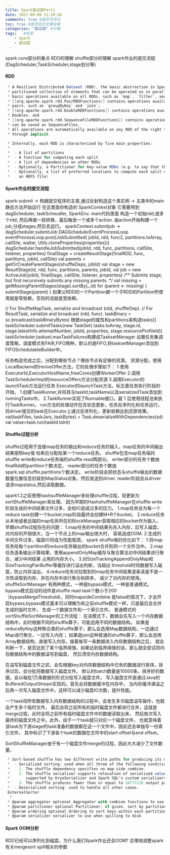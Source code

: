 ```yaml
---
title: Spark面试题Part1
date: 2021-09-08 21:20:16
comments: true #是否可评论
toc: true #是否显示文章目录
categories: "面试题" #分类
tags:   #标签
    - Spark
    - 面试题
---
```

spark core部分的重点
RDD的理解
shuffle部分的理解
spark作业的提交流程(DagScheduler,TaskScheduler,stage划分等)

#### RDD
```scala
 * A Resilient Distributed Dataset (RDD), the basic abstraction in Spark. Represents an immutable,
 * partitioned collection of elements that can be operated on in parallel. This class contains the
 * basic operations available on all RDDs, such as `map`, `filter`, and `persist`. In addition,
 * [[org.apache.spark.rdd.PairRDDFunctions]] contains operations available only on RDDs of key-value
 * pairs, such as `groupByKey` and `join`;
 * [[org.apache.spark.rdd.DoubleRDDFunctions]] contains operations available only on RDDs of
 * Doubles; and
 * [[org.apache.spark.rdd.SequenceFileRDDFunctions]] contains operations available on RDDs that
 * can be saved as SequenceFiles.
 * All operations are automatically available on any RDD of the right type (e.g. RDD[(Int, Int)])
 * through implicit.

 * Internally, each RDD is characterized by five main properties:
 *
 *  - A list of partitions
 *  - A function for computing each split
 *  - A list of dependencies on other RDDs
 *  - Optionally, a Partitioner for key-value RDDs (e.g. to say that the RDD is hash-partitioned)
 *  - Optionally, a list of preferred locations to compute each split on (e.g. block locations for
 *    an HDFS file)
```
#### Spark作业的提交流程
spark-submit
-> 构据提交程序的主类,通过反射构造这个类实例
-> 主类中的main静态方法开始运行
在这里面你构造的 SparkContext对象
它需要用到dagScheduler, taskScheudler, SparkEnv.
main代码里面 构造一个初始rdd,或多个rdd,
然后再做一些转换，最后触发一个或多个action.
由action开始构建一个job,分成stages,然后去运行。
sparkContext.submitjob -> dagScheduler.submitJob
DAGSchedulerEventProcessLoop
eventProcessLoop.post(JobSubmitted(
jobId, rdd, func2, partitions.toArray, callSite, waiter,
Utils.cloneProperties(properties)))
dagScheduler.handleJobSubmitted(jobId, rdd, func, partitions,
callSite, listener, properties)
finalStage = createResultStage(finalRDD, func, partitions, jobId, callSite)
val parents = getOrCreateParentStages(shuffleDeps, jobId)
val stage = new ResultStage(id, rdd, func, partitions, parents, jobId,
val job = new ActiveJob(jobId, finalStage, callSite, listener, properties)
/** Submits stage, but first recursively submits any missing parents. */
val missing = getMissingParentStages(stage).sortBy(_.id)
for (parent <- missing) {
submitStage(parent)
}
如果父RDD的一个Partition被一个子RDD的Partition所使用就是窄依赖，否则的话就是宽依赖。

// For ShuffleMapTask, serialize and broadcast (rdd, shuffleDep).
// For ResultTask, serialize and broadcast (rdd, func).
taskBinary = sc.broadcast(taskBinaryBytes)
根据stage的属性和partitions来构造tasks[]
taskScheduler.submitTasks(new TaskSet(
tasks.toArray, stage.id, stage.latestInfo.attemptNumber, jobId, properties,
stage.resourceProfileId))
taskScheduler,taskset,maxTaskFailures构建成TasksetManager
设置任务集调度策略，调度模式有FAIR,FIFO两种，默认的是FIFO,将tasksetManager添加到
FIFOSchedulableBuilder中。

任务构造完成之后，分配到哪些节点？哪些节点有足够的资源。
资源分配，使用LocalBackend的reviveOffer方法，它的处理步骤如下：
1.使用ExecutorId,ExecutorHostName,freeCores创建WorkerOffer
2.调用TaskSchedulerImpl的resourceOffers方法分配资源
3.调用Executor的launchTask方法运行任务
Executor的launchTask方法，标志着任务执行阶段的开始。
1.创建TaskRunner,并将其与taskId,taskName以及serializedTask添加到runningTasks中。
2.TaskRunner实现了Runnable接口，最`1    后使用线程池来执行TaskRunner。
run方法的处理动作包含状态更新，任务反序列化和任务运行。
将driver提交的task在Executor上通过反序列化，更新依赖达到还原效果。
val(taskFiles, taskJars, taskBytes) = Task.deserializeWithDependencies(sd)
val value=task.run(taskId.toInt)

#### Shuffle过程分析
shuffle过程用于连接map任务的输出和reduce任务的输入，map任务的中间输出结果按照key值
哈希后分配给某一个reduce任务。
shuffle包含map任务端的shuffle write和reduce任务端的shuffle read两部分。
writer部分的任务个数由finalRdd的partition个数决定。
reader部分的任务个数由spark.sql.shuffle.partitions个数决定。
write阶段会把状态与shuffle输出的数据数量位置信息封装到MapStatus对象，然后发送到driver.
reader阶段会从driver请求mapstatus,然后读取数据。

spark1.2之前使用hashsuffleManager来处理shuffle过程，现更新为sortShuffleManager来处理。
因为早期的HashshuffleManager在shuffle write阶段生成的中间结果文件过多，会给IO造成过多的压力。
1.map任务会为每一个reduce task创建一个bucket,map阶段最终会创建M*R个bucket。
2.reduce任务从本地或者远端的map任务所在的BlockManager获取相应的bucket作为输入。
早期shuffle过程存在的问题：
1.map任务的中间结果先存入内存，后写入磁盘，对内存的开销很大，当一个节点上的map输出很大时，
容易造成OOM.
2.生成的中间文件过多，磁盘IO将成为性能瓶颈。
spark shuffle做的优化如下：
1.将map任务给每个partition的reduce任务输出的bucket合并到同一个文件当中。
2.map任务逐条输出计算结果，使用appendOnlyMap缓存与聚合算法对中间结果进行聚合，减少中间结果
占用的内存大小。
3.对SizeTrackingAppendOnlyMap和SizeTrackingPairBuffer等缓存进行溢出判断，当超出
threshold时将数据写入磁盘，防止内存溢出。
4.reduce任务对拉取到的map任务中间结果逐条读是不是一次性读取到内存，并在内存中进行聚合和排序，
减少了对内存的使用。
shuffleSortManager 有两种模式，一种是bypass模式，一种是普通模式。
bypass模式启动的动件是shuffle read task个数小于200（bypassMergeThreshold)，同时mapsideCombine
是false的情况下，才会开启bypass,bypass模式基本可以理解为和之前shuffle模式一样，只是最后会合并生成的临时文件，
生成一个数据文件和一个索引文件。
普通模式的sortShuffleSortManager的工作流程：
在该模式下，数据会先写入一个内存数据结构中，此时根据不同的shuffle算子，可能选用不同的数据结构。
如果是reduceByKey这种聚合类的shuffle算子，那么会选用Map数据结构，一边通过Map进行聚合，一边写入内存；
如果是join这种普通的shuffle算子，那么会选用Array数据结构，直接写入内存。接着每写一条数据进入内存数据结构之后，
就会判断一下，是否达到了某个临界阈值。如果达到临界阈值的话，那么就会尝试将内存数据结构中的数据溢写到磁盘，
然后清空内存数据结构。

在溢写到磁盘文件之前，会先根据key对内存数据结构中已有的数据进行排序。排序过后，会分批将数据写入磁盘文件。
默认的batch数量是10000条，排序好的数据，会以每批1万条数据的形式分批写入磁盘文件。
写入磁盘文件是通过Java的BufferedOutputStream实现的。首先会将数据缓冲在内存中，
当内存缓冲满溢之后再一次写入磁盘文件中，这样可以减少磁盘IO次数，提升性能。

一个task将所有数据写入内存数据结构的过程中，会发生多次磁盘溢写操作，也就会产生多个临时文件。
最后会将之前所有的临时磁盘文件都进行合并，这就是merge过程，此时会将之前所有临时磁盘文件中的数据读取出来，
然后依次写入最终的磁盘文件之中。此外，由于一个task就只对应一个磁盘文件，
也就意味着该task为下游stage的task准备的数据都在这一个文件中，因此还会单独写一份索引文件，
其中标识了下游各个task的数据在文件中的start offset与end offset。

SortShuffleManager由于有一个磁盘文件merge的过程，因此大大减少了文件数量。

```scala
 * Sort-based shuffle has two different write paths for producing its map output files:
 *  - Serialized sorting: used when all three of the following conditions hold:
 *    1. The shuffle dependency specifies no map-side combine.
 *    2. The shuffle serializer supports relocation of serialized values (this is currently
 *       supported by KryoSerializer and Spark SQL's custom serializers).
 *    3. The shuffle produces fewer than or equal to 16777216 output partitions.
 *  - Deserialized sorting: used to handle all other cases.
 ExternalSorter
  *
 * @param aggregator optional Aggregator with combine functions to use for merging data
 * @param partitioner optional Partitioner; if given, sort by partition ID and then key
 * @param ordering optional Ordering to sort keys within each partition; should be a total ordering
 * @param serializer serializer to use when spilling to disk
```

#### Spark OOM分析
RDD已经可以序列化到磁盘，为什么我们Spark作业还会OOM?
合理地调整spark有关mergesort spill相关的参数
